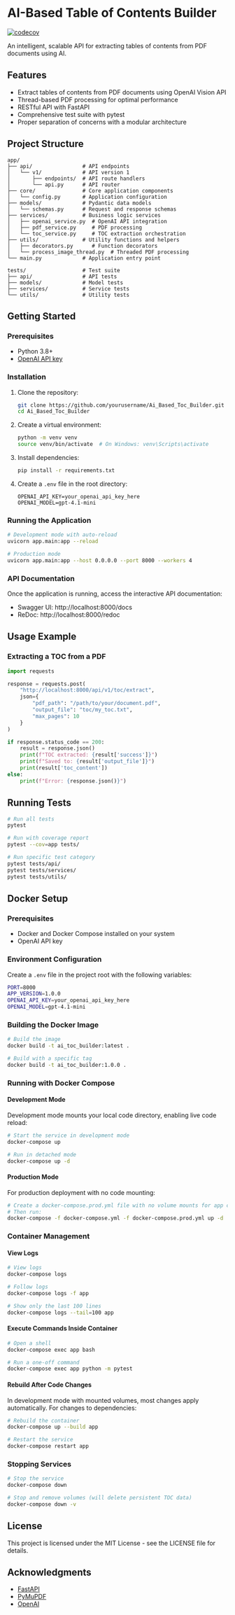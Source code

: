 # AI-Based Table of Contents Builder

[![codecov](https://codecov.io/gh/Joakim-animate90/Ai_Based_Toc_Builder/branch/main/graph/badge.svg)](https://codecov.io/gh/Joakim-animate90/Ai_Based_Toc_Builder)

An intelligent, scalable API for extracting tables of contents from PDF documents using AI.

## Features

- Extract tables of contents from PDF documents using OpenAI Vision API
- Thread-based PDF processing for optimal performance
- RESTful API with FastAPI
- Comprehensive test suite with pytest
- Proper separation of concerns with a modular architecture

## Project Structure

```
app/
├── api/                # API endpoints
│   └── v1/             # API version 1
│       ├── endpoints/  # API route handlers
│       └── api.py      # API router
├── core/               # Core application components
│   └── config.py       # Application configuration
├── models/             # Pydantic data models
│   └── schemas.py      # Request and response schemas
├── services/           # Business logic services
│   ├── openai_service.py  # OpenAI API integration
│   ├── pdf_service.py     # PDF processing
│   └── toc_service.py     # TOC extraction orchestration
├── utils/              # Utility functions and helpers
│   ├── decorators.py      # Function decorators
│   └── process_image_thread.py  # Threaded PDF processing
└── main.py             # Application entry point

tests/                  # Test suite
├── api/                # API tests
├── models/             # Model tests
├── services/           # Service tests
└── utils/              # Utility tests
```

## Getting Started

### Prerequisites

- Python 3.8+
- [OpenAI API key](https://platform.openai.com/)

### Installation

1. Clone the repository:
   ```bash
   git clone https://github.com/yourusername/Ai_Based_Toc_Builder.git
   cd Ai_Based_Toc_Builder
   ```

2. Create a virtual environment:
   ```bash
   python -m venv venv
   source venv/bin/activate  # On Windows: venv\Scripts\activate
   ```

3. Install dependencies:
   ```bash
   pip install -r requirements.txt
   ```

4. Create a `.env` file in the root directory:
   ```
   OPENAI_API_KEY=your_openai_api_key_here
   OPENAI_MODEL=gpt-4.1-mini
   ```

### Running the Application

```bash
# Development mode with auto-reload
uvicorn app.main:app --reload

# Production mode
uvicorn app.main:app --host 0.0.0.0 --port 8000 --workers 4
```

### API Documentation

Once the application is running, access the interactive API documentation:

- Swagger UI: http://localhost:8000/docs
- ReDoc: http://localhost:8000/redoc

## Usage Example

### Extracting a TOC from a PDF

```python
import requests

response = requests.post(
    "http://localhost:8000/api/v1/toc/extract",
    json={
        "pdf_path": "/path/to/your/document.pdf",
        "output_file": "toc/my_toc.txt",
        "max_pages": 10
    }
)

if response.status_code == 200:
    result = response.json()
    print(f"TOC extracted: {result['success']}")
    print(f"Saved to: {result['output_file']}")
    print(result['toc_content'])
else:
    print(f"Error: {response.json()}")
```

## Running Tests

```bash
# Run all tests
pytest

# Run with coverage report
pytest --cov=app tests/

# Run specific test category
pytest tests/api/
pytest tests/services/
pytest tests/utils/
```

## Docker Setup

### Prerequisites
- Docker and Docker Compose installed on your system
- OpenAI API key

### Environment Configuration
Create a `.env` file in the project root with the following variables:
```bash
PORT=8000
APP_VERSION=1.0.0
OPENAI_API_KEY=your_openai_api_key_here
OPENAI_MODEL=gpt-4.1-mini
```

### Building the Docker Image
```bash
# Build the image
docker build -t ai_toc_builder:latest .

# Build with a specific tag
docker build -t ai_toc_builder:1.0.0 .
```

### Running with Docker Compose

#### Development Mode
Development mode mounts your local code directory, enabling live code reload:
```bash
# Start the service in development mode
docker-compose up

# Run in detached mode
docker-compose up -d
```

#### Production Mode
For production deployment with no code mounting:
```bash
# Create a docker-compose.prod.yml file with no volume mounts for app code
# Then run:
docker-compose -f docker-compose.yml -f docker-compose.prod.yml up -d
```

### Container Management

#### View Logs
```bash
# View logs
docker-compose logs

# Follow logs
docker-compose logs -f app

# Show only the last 100 lines
docker-compose logs --tail=100 app
```

#### Execute Commands Inside Container
```bash
# Open a shell
docker-compose exec app bash

# Run a one-off command
docker-compose exec app python -m pytest
```

#### Rebuild After Code Changes
In development mode with mounted volumes, most changes apply automatically. For changes to dependencies:
```bash
# Rebuild the container
docker-compose up --build app

# Restart the service
docker-compose restart app
```

### Stopping Services
```bash
# Stop the service
docker-compose down

# Stop and remove volumes (will delete persistent TOC data)
docker-compose down -v
```

## License

This project is licensed under the MIT License - see the LICENSE file for details.

## Acknowledgments

- [FastAPI](https://fastapi.tiangolo.com/)
- [PyMuPDF](https://pymupdf.readthedocs.io/)
- [OpenAI](https://openai.com/)
